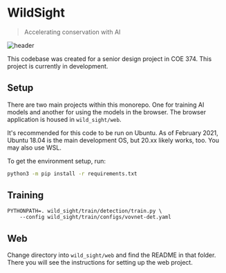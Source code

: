 # WildSight
> Accelerating conservation with AI

![header](https://user-images.githubusercontent.com/31543169/111704559-565fbf80-880d-11eb-99d1-118a40bfd014.jpg)


This codebase was created for a senior design project in COE 374. This project is
currently in development.


## Setup
There are two main projects within this monorepo. One for training AI models and another
for using the models in the browser. The browser application is housed in
`wild_sight/web`.

It's recommended for this code to be run on Ubuntu. As of February 2021, Ubuntu
18.04 is the main development OS, but 20.xx likely works, too. You may also use WSL.

To get the environment setup, run:

```bash
python3 -m pip install -r requirements.txt
```

## Training

```
PYTHONPATH=. wild_sight/train/detection/train.py \
    --config wild_sight/train/configs/vovnet-det.yaml
```

## Web

Change directory into `wild_sight/web` and find the README in that folder. There you
will see the instructions for setting up the web project.
